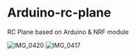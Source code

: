 # Arduino-rc-plane
RC Plane based on Arduino &amp; NRF module

![IMG_0420](https://user-images.githubusercontent.com/34660974/158076613-c0b3c416-158a-4929-8de3-4960104afdd7.jpg)
![IMG_0417](https://user-images.githubusercontent.com/34660974/158076646-ada1f992-be68-4155-b755-50942d00bb6e.jpg)
